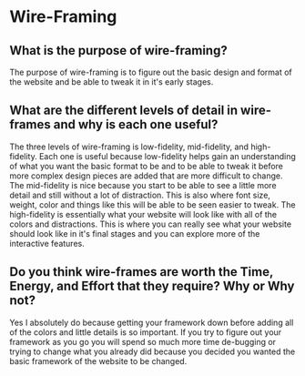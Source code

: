 # Wire-Framing

## What is the purpose of wire-framing?
The purpose of wire-framing is to figure out the basic design and format of the website and be able to tweak it in it's early stages.

## What are the different levels of detail in wire-frames and why is each one useful?
The three levels of wire-framing is low-fidelity, mid-fidelity, and high-fidelity. Each one is useful because low-fidelity helps gain an understanding of what you want the basic format to be and to be able to tweak it before more complex design pieces are added that are more difficult to change. 
The mid-fidelity is nice because you start to be able to see a little more detail and still without a lot of distraction. This is also where font size, weight, color and things like this will be able to be seen easier to tweak.
The high-fidelity is essentially what your website will look like with all of the colors and distractions. This is where you can really see what your website should look like in it's final stages and you can explore more of the interactive features.

## Do you think wire-frames are worth the Time, Energy, and Effort that they require? Why or Why not?
Yes I absolutely do because getting your framework down before adding all of the colors and little details is so important. If you try to figure out your framework as you go you will spend so much more time de-bugging or trying to change what you already did because you decided you wanted the basic framework of the website to be changed.